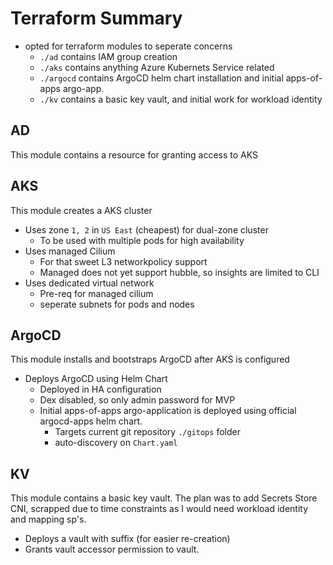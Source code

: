 # Terraform Summary

  - opted for terraform modules to seperate concerns
    - `./ad` contains IAM group creation
    - `./aks` contains anything Azure Kubernets Service related
    - `./argocd` contains ArgoCD helm chart installation and initial apps-of-apps argo-app.
    - `./kv` contains a basic key vault, and initial work for workload identity

## AD

This module contains a resource for granting access to AKS

## AKS

This module creates a AKS cluster

  - Uses zone `1, 2` in `US East` (cheapest) for dual-zone cluster
    - To be used with multiple pods for high availability
  - Uses managed Cilium
    - For that sweet L3 networkpolicy support
    - Managed does not yet support hubble, so insights are limited to CLI
  - Uses dedicated virtual network
    - Pre-req for managed cilium
    - seperate subnets for pods and nodes

## ArgoCD

This module installs and bootstraps ArgoCD after AKS is configured

  - Deploys ArgoCD using Helm Chart
    - Deployed in HA configuration
    - Dex disabled, so only admin password for MVP
    - Initial apps-of-apps argo-application is deployed using official argocd-apps helm chart.
      - Targets current git repository `./gitops` folder
      - auto-discovery on `Chart.yaml`

## KV

This module contains a basic key vault. The plan was to add Secrets Store CNI, scrapped due to time constraints as I would need workload identity and mapping sp's.

  - Deploys a vault with suffix (for easier re-creation)
  - Grants vault accessor permission to vault.
